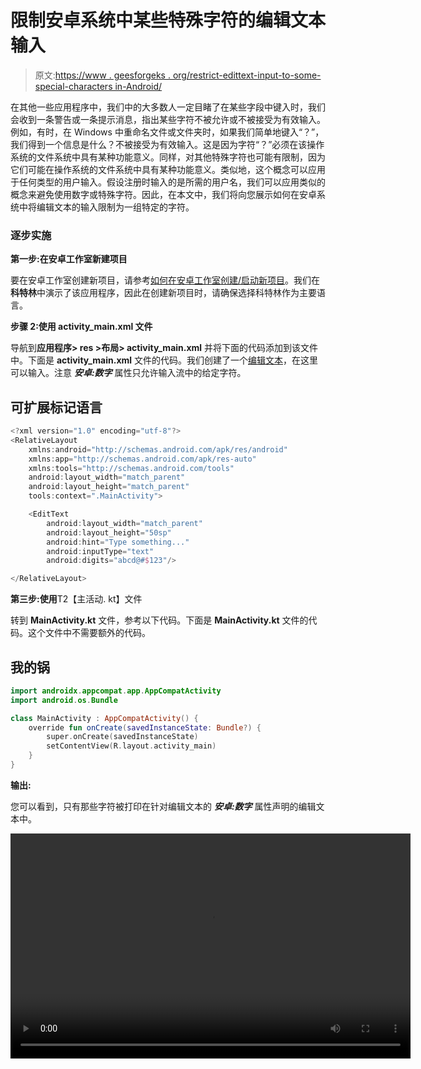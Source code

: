 # 限制安卓系统中某些特殊字符的编辑文本输入

> 原文:[https://www . geesforgeks . org/restrict-edittext-input-to-some-special-characters in-Android/](https://www.geeksforgeeks.org/restrict-edittext-input-to-some-special-characters-in-android/)

在其他一些应用程序中，我们中的大多数人一定目睹了在某些字段中键入时，我们会收到一条警告或一条提示消息，指出某些字符不被允许或不被接受为有效输入。例如，有时，在 Windows 中重命名文件或文件夹时，如果我们简单地键入“？”，我们得到一个信息是什么？不被接受为有效输入。这是因为字符“？”必须在该操作系统的文件系统中具有某种功能意义。同样，对其他特殊字符也可能有限制，因为它们可能在操作系统的文件系统中具有某种功能意义。类似地，这个概念可以应用于任何类型的用户输入。假设注册时输入的是所需的用户名，我们可以应用类似的概念来避免使用数字或特殊字符。因此，在本文中，我们将向您展示如何在安卓系统中将编辑文本的输入限制为一组特定的字符。

### 逐步实施

**第一步:在安卓工作室新建项目**

要在安卓工作室创建新项目，请参考[如何在安卓工作室创建/启动新项目](https://www.geeksforgeeks.org/android-how-to-create-start-a-new-project-in-android-studio/)。我们在**科特林**中演示了该应用程序，因此在创建新项目时，请确保选择科特林作为主要语言。

**步骤 2:使用 activity_main.xml 文件**

导航到**应用程序> res >布局> activity_main.xml** 并将下面的代码添加到该文件中。下面是 **activity_main.xml** 文件的代码。我们创建了一个[编辑文本](https://www.geeksforgeeks.org/working-with-the-edittext-in-android/)，在这里可以输入。注意 ***安卓:数字*** 属性只允许输入流中的给定字符。

## 可扩展标记语言

```kt
<?xml version="1.0" encoding="utf-8"?>
<RelativeLayout 
    xmlns:android="http://schemas.android.com/apk/res/android"
    xmlns:app="http://schemas.android.com/apk/res-auto"
    xmlns:tools="http://schemas.android.com/tools"
    android:layout_width="match_parent"
    android:layout_height="match_parent"
    tools:context=".MainActivity">

    <EditText
        android:layout_width="match_parent"
        android:layout_height="50sp"
        android:hint="Type something..."
        android:inputType="text"
        android:digits="abcd@#$123"/>

</RelativeLayout>
```

**第三步:使用**T2【主活动. kt】文件

转到 **MainActivity.kt** 文件，参考以下代码。下面是 **MainActivity.kt** 文件的代码。这个文件中不需要额外的代码。

## 我的锅

```kt
import androidx.appcompat.app.AppCompatActivity
import android.os.Bundle

class MainActivity : AppCompatActivity() {
    override fun onCreate(savedInstanceState: Bundle?) {
        super.onCreate(savedInstanceState)
        setContentView(R.layout.activity_main)
    }
}
```

**输出:**

您可以看到，只有那些字符被打印在针对编辑文本的 ***安卓:数字*** 属性声明的编辑文本中。

<video class="wp-video-shortcode" id="video-728382-1" width="640" height="360" preload="metadata" controls=""><source type="video/mp4" src="https://media.geeksforgeeks.org/wp-content/uploads/20210816203510/o101.mp4?_=1">[https://media.geeksforgeeks.org/wp-content/uploads/20210816203510/o101.mp4](https://media.geeksforgeeks.org/wp-content/uploads/20210816203510/o101.mp4)</video>